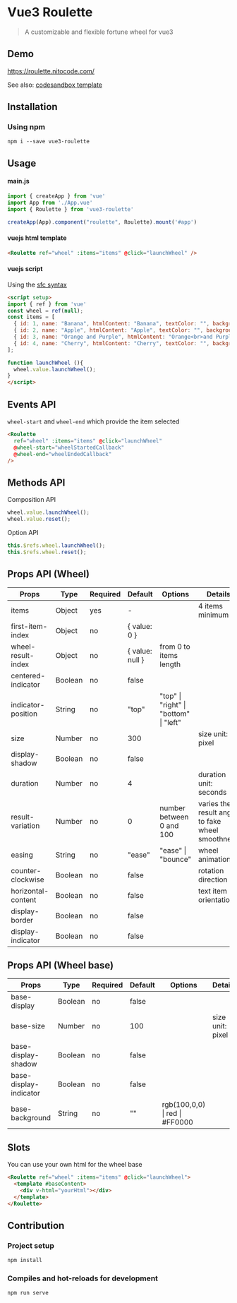 # Vue3 Roulette

> A customizable and flexible fortune wheel for vue3

## Demo

https://roulette.nitocode.com/

See also: [codesandbox template](https://codesandbox.io/s/vue3-roulette-c8tml)

## Installation

### Using npm

`npm i --save vue3-roulette`

## Usage

#### main.js
```js
import { createApp } from 'vue'
import App from './App.vue'
import { Roulette } from 'vue3-roulette'

createApp(App).component("roulette", Roulette).mount('#app')
```

#### vuejs html template
```html
<Roulette ref="wheel" :items="items" @click="launchWheel" />
```

#### vuejs script 

Using the [sfc syntax](https://v3.vuejs.org/api/sfc-script-setup.html)
```html 
<script setup>
import { ref } from 'vue'
const wheel = ref(null);
const items = [
  { id: 1, name: "Banana", htmlContent: "Banana", textColor: "", background: "" },
  { id: 2, name: "Apple", htmlContent: "Apple", textColor: "", background: "" },
  { id: 3, name: "Orange and Purple", htmlContent: "Orange<br>and Purple", textColor: "", background: "" },
  { id: 4, name: "Cherry", htmlContent: "Cherry", textColor: "", background: "" },
];

function launchWheel (){
  wheel.value.launchWheel();
}
</script>
```

## Events API 

`wheel-start` and `wheel-end` which provide the item selected

```html
<Roulette 
  ref="wheel" :items="items" @click="launchWheel" 
  @wheel-start="wheelStartedCallback"
  @wheel-end="wheelEndedCallback"
/>
```

## Methods API

Composition API
```javascript
wheel.value.launchWheel();
wheel.value.reset();
```
Option API
```javascript
this.$refs.wheel.launchWheel();
this.$refs.wheel.reset();
```

## Props API (Wheel)

| Props      | Type       | Required | Default    | Options        | Details |
|------------|------------|----------|------------|----------------|--|
| items    | Object | yes     | -          |               | 4 items minimum |
| first-item-index      | Object     | no    | { value: 0 } |               |
| wheel-result-index      | Object     | no    | { value: null } | from 0 to items length      |
| centered-indicator      | Boolean     | no    | false |               |
| indicator-position       | String     | no       | "top"       | "top" \| "right" \| "bottom" \| "left" |
| size | Number   | no       | 300      |                | size unit: pixel |
| display-shadow | Boolean   | no       | false      |                |
| duration       | Number       | no       | 4   | | duration unit: seconds       |                |
| result-variation | Number    | no       | 0 | number between 0 and 100 | varies the result angle to fake wheel smoothness |
| easing | String    | no       | "ease"      | "ease" \| "bounce"        | wheel animation |
| counter-clockwise                   | Boolean      | no       | false  | | rotation direction
| horizontal-content | Boolean    | no       | false      |                | text item orientation
| display-border | Boolean    | no       | false      |                |
| display-indicator | Boolean    | no       | false      |                |

## Props API (Wheel base)

| Props      | Type       | Required | Default    | Options        | Details |
|------------|------------|----------|------------|----------------|--|
| base-display    | Boolean | no     | false          |               |  |
| base-size    | Number | no     | 100          |               | size unit: pixel |
| base-display-shadow    | Boolean | no     | false          |               |  |
| base-display-indicator    | Boolean | no     | false          |               |  |
| base-background    | String | no     | ""          | rgb(100,0,0) \| red \| #FF0000              |  |


## Slots

You can use your own html for the wheel base

```html
<Roulette ref="wheel" :items="items" @click="launchWheel">
  <template #baseContent>
    <div v-html="yourHtml"></div>
  </template>
</Roulette>
```

## Contribution

### Project setup

```bash
npm install
```

### Compiles and hot-reloads for development

```bash
npm run serve
```
